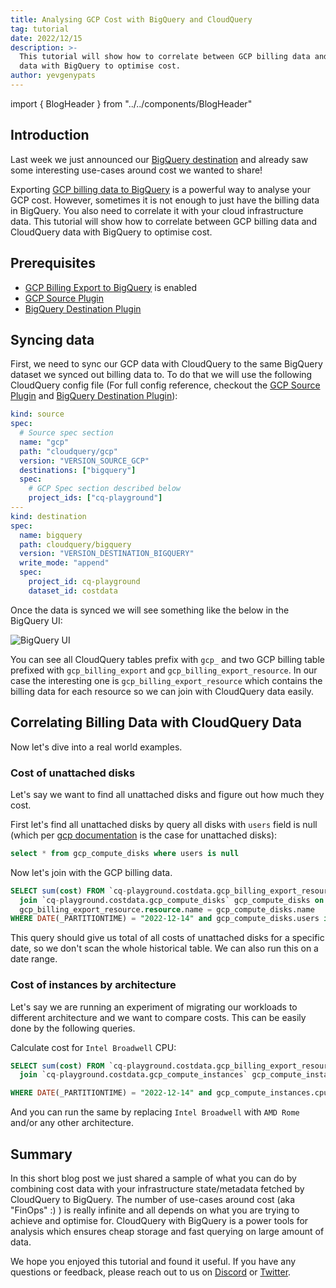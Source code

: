 ```yaml
---
title: Analysing GCP Cost with BigQuery and CloudQuery
tag: tutorial
date: 2022/12/15
description: >-
  This tutorial will show how to correlate between GCP billing data and CloudQuery
  data with BigQuery to optimise cost.
author: yevgenypats
---
```


import { BlogHeader } from "../../components/BlogHeader"

<BlogHeader/>

## Introduction

Last week we just announced our [BigQuery destination](/blog/announcing-cloudquery-bigquery-destination) and already saw some interesting use-cases around cost we wanted to share!

Exporting [GCP billing data to BigQuery](https://cloud.google.com/billing/docs/how-to/export-data-bigquery) is a powerful way to analyse your GCP cost. However, sometimes it is not enough to just have the billing data in BigQuery. You also need to correlate it with your cloud infrastructure data. This tutorial will show how to correlate between GCP billing data and CloudQuery data with BigQuery to optimise cost.

## Prerequisites

- [GCP Billing Export to BigQuery](https://cloud.google.com/billing/docs/how-to/export-data-bigquery) is enabled
- [GCP Source Plugin](https://www.cloudquery.io/docs/plugins/sources/gcp/overview)
- [BigQuery Destination Plugin](https://www.cloudquery.io/docs/plugins/destinations/bigquery/overview)

## Syncing data

First, we need to sync our GCP data with CloudQuery to the same BigQuery dataset we synced out billing data to. To do that we will use the following CloudQuery config file (For full config reference, checkout the [GCP Source Plugin](https://www.cloudquery.io/docs/plugins/sources/gcp/overview) and [BigQuery Destination Plugin](https://www.cloudquery.io/docs/plugins/destinations/bigquery/overview)):

```yaml
kind: source
spec:
  # Source spec section
  name: "gcp"
  path: "cloudquery/gcp"
  version: "VERSION_SOURCE_GCP"
  destinations: ["bigquery"]
  spec:
    # GCP Spec section described below
    project_ids: ["cq-playground"]
---
kind: destination
spec:
  name: bigquery
  path: cloudquery/bigquery
  version: "VERSION_DESTINATION_BIGQUERY"
  write_mode: "append"
  spec:
    project_id: cq-playground
    dataset_id: costdata
```

Once the data is synced we will see something like the below in the BigQuery UI:

![BigQuery UI](/images/blog/analysing-gcp-cost-with-bigquery-and-cq/bigquery_billing.png)

You can see all CloudQuery tables prefix with `gcp_` and two GCP billing table prefixed with `gcp_billing_export` and `gcp_billing_export_resource`. In our case the interesting one is `gcp_billing_export_resource` which contains the billing data for each resource so we can join with CloudQuery data easily.


## Correlating Billing Data with CloudQuery Data

Now let's dive into a real world examples.

### Cost of unattached disks

Let's say we want to find all unattached disks and figure out how much they cost.

First let's find all unattached disks by query all disks with `users` field is null (which per [gcp documentation](https://cloud.google.com/compute/docs/reference/rest/v1/disks/get) is the case for unattached disks):


```sql
select * from gcp_compute_disks where users is null
```

Now let's join with the GCP billing data.

```sql
SELECT sum(cost) FROM `cq-playground.costdata.gcp_billing_export_resource_v1_0183D4_4E0A4D_60E401` gcp_billing_export_resource 
  join `cq-playground.costdata.gcp_compute_disks` gcp_compute_disks on 
  gcp_billing_export_resource.resource.name = gcp_compute_disks.name 
WHERE DATE(_PARTITIONTIME) = "2022-12-14" and gcp_compute_disks.users is null
```

This query should give us total of all costs of unattached disks for a specific date, so we don't scan the whole historical table. We can also run this on a date range. 

### Cost of instances by architecture

Let's say we are running an experiment of migrating our workloads to different architecture and we want to compare costs. This can be easily done by the following queries.


Calculate cost for `Intel Broadwell` CPU:

```sql
SELECT sum(cost) FROM `cq-playground.costdata.gcp_billing_export_resource_v1_0183D4_4E0A4D_60E401` gcp_billing_export_resource 
  join `cq-playground.costdata.gcp_compute_instances` gcp_compute_instances on gcp_billing_export_resource.resource.name = gcp_compute_instances.name 

WHERE DATE(_PARTITIONTIME) = "2022-12-14" and gcp_compute_instances.cpu_platform = "Intel Broadwell"
```

And you can run the same by replacing `Intel Broadwell` with `AMD Rome` and/or any other architecture.

## Summary

In this short blog post we just shared a sample of what you can do by combining cost data with your infrastructure state/metadata fetched by CloudQuery to BigQuery. The number of use-cases around cost (aka "FinOps" :) ) is really infinite and all depends on what you are trying to achieve and optimise for. CloudQuery with BigQuery is a power tools for analysis which ensures cheap storage and fast querying on large amount of data.

We hope you enjoyed this tutorial and found it useful. If you have any questions or feedback, please reach out to us on [Discord](https://discord.gg/8qZ7Y4Z) or [Twitter](https://twitter.com/cloudqueryio).



